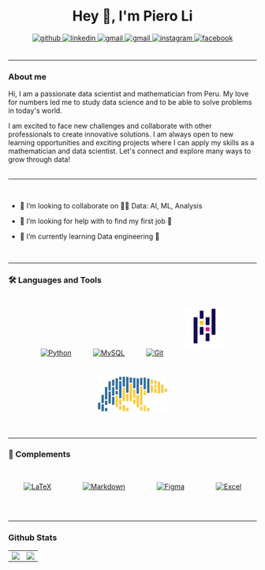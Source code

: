 # <div align="center">Hey 👋, I'm Piero Li</div>  
  
<div align="center">
<a href="https://github.com/PedroLiLL" target="_blank">
<img src=https://img.shields.io/badge/github-%2324292e.svg?&style=for-the-badge&logo=github&logoColor=white alt=github style="margin-bottom: 5px;" />
</a>
<a href="https://linkedin.com/in/piero-fernando-li-llaja-76164b16b" target="_blank">
<img src=https://img.shields.io/badge/linkedin-%231E77B5.svg?&style=for-the-badge&logo=linkedin&logoColor=white alt=linkedin style="margin-bottom: 5px;" />
</a>
<a href="mailto:emprendedor040298@gmail.com" target="_blank">
<img src=https://img.shields.io/badge/Gmail-D14836?style=for-the-badge&logo=gmail&logoColor=white alt=gmail style="margin-bottom: 5px;" />
</a>  
<a href="mailto:pfernando99@hotmail.com" target="_blank">
<img src=https://img.shields.io/badge/Microsoft_Outlook-0078D4?style=for-the-badge&logo=microsoft-outlook&logoColor=white alt=gmail style="margin-bottom: 5px;" />
</a>  
<a href="https://instagram.com/pierol.ll" target="_blank">
<img src=https://img.shields.io/badge/instagram-%23000000.svg?&style=for-the-badge&logo=instagram&logoColor=white alt=instagram style="margin-bottom: 5px;" />
</a>
<a href="https://www.facebook.com/piero.l.ll" target="_blank">
<img src=https://img.shields.io/badge/facebook-%232E87FB.svg?&style=for-the-badge&logo=facebook&logoColor=white alt=facebook style="margin-bottom: 5px;" />
</a>  
</div>  
<br/>

---

### About me  
Hi, I am a passionate data scientist and mathematician from Peru. My love for numbers led me to study data science and to be able to solve problems in today's world.

I am excited to face new challenges and collaborate with other professionals to create innovative solutions. I am always open to new learning opportunities and exciting projects where I can apply my skills as a mathematician and data scientist. Let's connect and explore many ways to grow through data!  
<br/>

---
<br/>
<td valign="top" width="50%">

- 👯 I’m looking to collaborate on 👨‍💻 Data: AI, ML, Analysis  

- 🤝 I’m looking for help with to find my first job 💼  

- 🌱 I’m currently learning Data engineering 🤖  


</td>
<br/>

---

### 🛠 Languages and Tools  
<div align="center">  
    <a href="https://www.python.org/" target="_blank"><img style="margin: 20px" src="https://profilinator.rishav.dev/skills-assets/python-original.svg" alt="Python" height="80" /></a>  
    <a href="https://www.mysql.com/" target="_blank"><img style="margin: 20px" src="https://profilinator.rishav.dev/skills-assets/mysql-original-wordmark.svg" alt="MySQL" height="80" /></a>  
    <a href="https://github.com/" target="_blank"><img style="margin: 20px" src="https://profilinator.rishav.dev/skills-assets/git-scm-icon.svg" alt="Git" height="80" /></a>  
    <a href="https://pandas.pydata.org/" target="_blank"><img style="margin: 20px" src="https://raw.githubusercontent.com/devicons/devicon/2ae2a900d2f041da66e950e4d48052658d850630/icons/pandas/pandas-original.svg" alt="pandas" height="80"/> </a>
    <a href="https://www.pola.rs/" target="_blank"><img style="margin: 20px" src="https://raw.githubusercontent.com/pola-rs/polars-static/master/web/polars-logo-python.svg" alt="polars" height="70"/> </a>
</div>  
<br/>  

---

### 🌟 Complements  
<div align="center">  
    <a href="https://www.latex-project.org/" target="_blank"><img style="margin: 30px" src="https://upload.wikimedia.org/wikipedia/commons/2/25/LaTeX_logo.png" alt="LaTeX" height="30" /></a>  
    <a href="#" target="_blank"><img style="margin: 30px" src="https://upload.wikimedia.org/wikipedia/commons/4/48/Markdown-mark.svg" alt="Markdown" height="30" /></a>  
    <a href="https://www.figma.com" target="_blank"><img style="margin: 30px" src="https://upload.wikimedia.org/wikipedia/commons/3/33/Figma-logo.svg" alt="Figma" height="30" /></a>  
    <a href="#" target="_blank"><img style="margin: 30px" src="https://upload.wikimedia.org/wikipedia/commons/3/34/Microsoft_Office_Excel_%282019%E2%80%93present%29.svg" alt="Excel" height="30" /></a>
</div>  
<br/>

---

### Github Stats  
<table><tr><td valign="top" width="50%">

<img src="https://github-readme-stats.vercel.app/api?username=PedroLiLL&show_icons=true&count_private=true&hide_border=true" align="left" style="width: 100%" />

</td><td valign="top" width="50%">

<img src="https://github-readme-stats.vercel.app/api/top-langs/?username=PedroLiLL&hide_border=true&layout=compact" align="left" style="width: 100%" />

</td></tr></table>  

<br/>  

  

<br/>  
